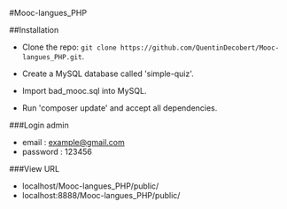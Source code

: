 #Mooc-langues_PHP

##Installation
* Clone the repo: `git clone https://github.com/QuentinDecobert/Mooc-langues_PHP.git`.

* Create a MySQL database called 'simple-quiz'.
* Import bad_mooc.sql into MySQL.

* Run 'composer update' and accept all dependencies.

###Login admin
* email : example@gmail.com
* password : 123456

###View URL
* localhost/Mooc-langues_PHP/public/
* localhost:8888/Mooc-langues_PHP/public/